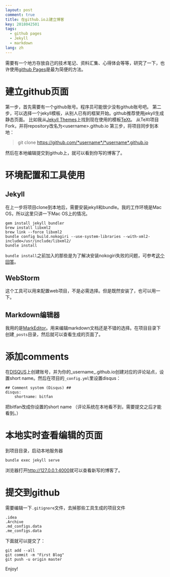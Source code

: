 ```yaml
---
layout: post
comment: true
title: 在github.io上建立博客
key: 2018042501
tags:
  - github pages
  - Jekyll
  - markdown
lang: zh
---
```

需要有一个地方存放自己的技术笔记、资料汇集、心得体会等等，研究了一下，也许使用[github Pages](https://pages.github.com/)是最为简便的方法。
# 建立github页面
第一步，首先需要有一个github账号。程序员可能很少没有github账号吧。
第二步，可以选择一个jekyll模板，从别人已有的框架开始。github推荐使用jekyll生成静态页面。
比如我从[Jekyll Themes](http://jekyllthemes.org/)上找到现在使用的模板[TeXt](https://github.com/kitian616/jekyll-TeXt-theme)。
从TeXt项目Fork，并将repository改名为\<username>.github.io
第三步，将项目同步到本地：
> git clone https://github.com/*username*/*username*.github.io

然后在本地编辑提交到github上，就可以看到你写的博客了。
# 环境配置和工具使用
## Jekyll
在上一步将项目clone到本地后，需要安装jekyll和bundle。我的工作环境是Mac OS，所以这里只讲一下Mac OS上的情况。
```
gem install jekyll bundler
brew install libxml2
brew link --force libxml2
bundle config build.nokogiri --use-system-libraries --with-xml2-include=/usr/include/libxml2/
bundle install
```
`bundle install`之前加入的那些是为了解决安装nokogiri失败的问题，可参考[这个回答](https://github.com/sparklemotion/nokogiri/issues/1483#issuecomment-252468222)。
## WebStorm
这个工具可以用来配置web项目，不是必需选择。但是既然安装了，也可以用一下。
## Markdown编辑器
我用的是[MarkEditor](http://zrey.com/app/markeditor)。用来编辑markdown文档还是不错的选择。在项目目录下创建`_posts`目录，然后就可以查看生成的页面了。
# 添加comments
在[DISQUS](https://disqus.com)上创建账号，并为你的_username_.github.io创建对应的评论站点，设置short name。然后在项目的`_config.yml`里设置disqus：
```
## Comment system (Disqus) ##
disqus:
    shortname: bitfan
```
把bitfan改成你设置的short name
（评论系统在本地看不到，需要提交之后才能看到。）

# 本地实时查看编辑的页面
到项目目录，启动本地服务器
```
bundle exec jekyll serve
```
浏览器打开<http://127.0.0.1:4000>就可以查看新写的博客了。

# 提交到github
需要编辑一下`.gitignore`文件，去掉那些工具生成的项目文件
```
.idea
.Archive
.md_configs.data
.me_configs.data
```
下面就可以提交了：
```
git add --all
git commit -m "First Blog"
git push -u origin master
```

Enjoy!
